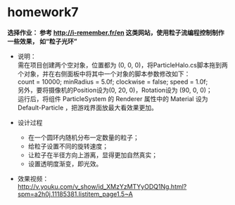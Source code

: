 # homework7
**选择作业： 参考 http://i-remember.fr/en 这类网站，使用粒子流编程控制制作一些效果， 如“粒子光环”**
* 说明：  
需在项目创建两个空对象，位置都为 (0, 0, 0)，将ParticleHalo.cs脚本拖到两个对象，并在右侧面板中将其中一个对象的脚本参数修改如下：  
count = 10000; minRadius = 5.0f; clockwise = false; speed = 1.0f;  
另外，要将摄像机的Position设为(0, 20, 0)，Rotation设为 (90, 0, 0)；  
运行后，将组件 ParticleSystem 的 Renderer 属性中的 Material 设为 Default-Particle ，把游戏界面放最大看效果更加。
* 设计过程

  * 在一个圆环内随机分布一定数量的粒子；
  * 给粒子设置不同的旋转速度；
  * 让粒子在半径方向上游离，显得更加自然真实；
  * 设置透明度渐变，即光效。

* 效果视频：  
http://v.youku.com/v_show/id_XMzYzMTYyODQ1Ng.html?spm=a2h0j.11185381.listitem_page1.5~A
